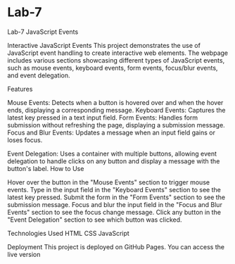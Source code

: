 # Lab-7
Lab-7
JavaScript Events

Interactive JavaScript Events This project demonstrates the use of JavaScript event handling to create interactive web elements. The webpage includes various sections showcasing different types of JavaScript events, such as mouse events, keyboard events, form events, focus/blur events, and event delegation.

Features

Mouse Events: Detects when a button is hovered over and when the hover ends, displaying a corresponding message. Keyboard Events: Captures the latest key pressed in a text input field. Form Events: Handles form submission without refreshing the page, displaying a submission message. Focus and Blur Events: Updates a message when an input field gains or loses focus.

Event Delegation: Uses a container with multiple buttons, allowing event delegation to handle clicks on any button and display a message with the button's label. How to Use

Hover over the button in the "Mouse Events" section to trigger mouse events. Type in the input field in the "Keyboard Events" section to see the latest key pressed. Submit the form in the "Form Events" section to see the submission message. Focus and blur the input field in the "Focus and Blur Events" section to see the focus change message. Click any button in the "Event Delegation" section to see which button was clicked.

Technologies Used HTML CSS JavaScript

Deployment This project is deployed on GitHub Pages. You can access the live version
